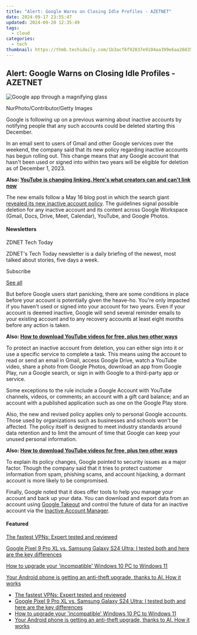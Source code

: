 ```yaml
---
title: "Alert: Google Warns on Closing Idle Profiles - AZETNET"
date: 2024-09-17 23:55:47
updated: 2024-09-20 12:35:49
tags:
  - cloud
categories:
  - tech
thumbnail: https://thmb.techidaily.com/1b3acf6f92837e9104aa399e6aa268354b94b6b827af6bb095b68b19082ca48f.png
---
```


## Alert: Google Warns on Closing Idle Profiles - AZETNET

![Google app through a magnifying glass](https://www.zdnet.com/a/img/resize/302b5ae1249b61c3444e82f4a6f4342ca2adf9bc/2023/08/07/72e4eef0-a334-4c42-a759-8b1cf8b4e28e/gettyimages-1237940073.jpg?auto=webp&width=1280)

NurPhoto/Contributor/Getty Images

Google is following up on a previous warning about inactive accounts by notifying people that any such accounts could be deleted starting this December. 

In an email sent to users of Gmail and other Google services over the weekend, the company said that its new policy regarding inactive accounts has begun rolling out. This change means that any Google account that hasn't been used or signed into within two years will be eligible for deletion as of December 1, 2023.

**Also: [YouTube is changing linking. Here's what creators can and can't link now](https://www.zdnet.com/article/youtube-is-shaking-up-linking-on-its-platform-heres-what-you-can-and-cant-link-now/)**

The new emails follow a May 16 blog post in which the search giant [revealed its new inactive account policy](https://www.zdnet.com/article/log-in-or-lose-it-google-will-start-deleting-your-unused-personal-accounts/). The guidelines signal possible deletion for any inactive account and its content across Google Workspace (Gmail, Docs, Drive, Meet, Calendar), YouTube, and Google Photos.

#### Newsletters

ZDNET Tech Today

ZDNET's Tech Today newsletter is a daily briefing of the newest, most talked about stories, five days a week.

 Subscribe

[See all](https://www.zdnet.com/newsletters/)

But before Google users start panicking, there are some conditions in place before your account is potentially given the heave-ho. You're only impacted if you haven't used or signed into your account for two years. Even if your account is deemed inactive, Google will send several reminder emails to your existing account and to any recovery accounts at least eight months before any action is taken.

**Also: [How to download YouTube videos for free, plus two other ways](https://www.zdnet.com/home-and-office/home-entertainment/how-to-download-youtube-videos-for-free-plus-two-other-ways/)**

To protect an inactive account from deletion, you can either sign into it or use a specific service to complete a task. This means using the account to read or send an email in Gmail, access Google Drive, watch a YouTube video, share a photo from Google Photos, download an app from Google Play, run a Google search, or sign in with Google to a third-party app or service.

Some exceptions to the rule include a Google Account with YouTube channels, videos, or comments; an account with a gift card balance; and an account with a published application such as one on the Google Play store.

Also, the new and revised policy applies only to personal Google accounts. Those used by organizations such as businesses and schools won't be affected. The policy itself is designed to meet industry standards around data retention and to limit the amount of time that Google can keep your unused personal information.

**Also: [How to download YouTube videos for free, plus two other ways](https://www.zdnet.com/home-and-office/home-entertainment/how-to-download-youtube-videos-for-free-plus-two-other-ways/)**

To explain its policy changes, Google pointed to security issues as a major factor. Though the company said that it tries to protect customer information from spam, phishing scams, and account hijacking, a dormant account is more likely to be compromised.

Finally, Google noted that it does offer tools to help you manage your account and back up your data. You can download and export data from an account using [Google Takeout](https://takeout.google.com/?pli=1) and control the future of data for an inactive account via the [Inactive Account Manager](https://myaccount.google.com/inactive?pli=1).

#### Featured

[The fastest VPNs: Expert tested and reviewed](https://www.zdnet.com/article/fastest-vpn/ "The fastest VPNs: Expert tested and reviewed")

[Google Pixel 9 Pro XL vs. Samsung Galaxy S24 Ultra: I tested both and here are the key differences](https://www.zdnet.com/article/google-pixel-9-pro-xl-vs-samsung-galaxy-s24-ultra/ "Google Pixel 9 Pro XL vs. Samsung Galaxy S24 Ultra: I tested both and here are the key differences")

[How to upgrade your 'incompatible' Windows 10 PC to Windows 11](https://www.zdnet.com/article/how-to-upgrade-your-incompatible-windows-10-pc-to-windows-11/ "How to upgrade your 'incompatible' Windows 10 PC to Windows 11")

[Your Android phone is getting an anti-theft upgrade, thanks to AI. How it works](https://www.zdnet.com/article/your-android-phone-is-getting-an-anti-theft-upgrade-thanks-to-ai-how-it-works/ "Your Android phone is getting an anti-theft upgrade, thanks to AI. How it works")

* [The fastest VPNs: Expert tested and reviewed](https://www.zdnet.com/article/fastest-vpn/ "The fastest VPNs: Expert tested and reviewed")
* [Google Pixel 9 Pro XL vs. Samsung Galaxy S24 Ultra: I tested both and here are the key differences](https://www.zdnet.com/article/google-pixel-9-pro-xl-vs-samsung-galaxy-s24-ultra/ "Google Pixel 9 Pro XL vs. Samsung Galaxy S24 Ultra: I tested both and here are the key differences")
* [How to upgrade your 'incompatible' Windows 10 PC to Windows 11](https://www.zdnet.com/article/how-to-upgrade-your-incompatible-windows-10-pc-to-windows-11/ "How to upgrade your 'incompatible' Windows 10 PC to Windows 11")
* [Your Android phone is getting an anti-theft upgrade, thanks to AI. How it works](https://www.zdnet.com/article/your-android-phone-is-getting-an-anti-theft-upgrade-thanks-to-ai-how-it-works/ "Your Android phone is getting an anti-theft upgrade, thanks to AI. How it works")

<ins class="adsbygoogle"
     style="display:block"
     data-ad-format="autorelaxed"
     data-ad-client="ca-pub-7571918770474297"
     data-ad-slot="1223367746"></ins>



<ins class="adsbygoogle"
     style="display:block"
     data-ad-client="ca-pub-7571918770474297"
     data-ad-slot="8358498916"
     data-ad-format="auto"
     data-full-width-responsive="true"></ins>

